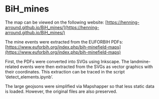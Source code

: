 # BiH_mines

The map can be viewed on the following website: 
[https://henning-arround.github.io/BiH_mines/](https://henning-arround.github.io/BiH_mines/)

The mine events were extracted from the EUFORBIH PDFs:
[https://www.euforbih.org/index.php/bih-minefield-maps](https://www.euforbih.org/index.php/bih-minefield-maps)

First, the PDFs were converted into SVGs using Inkscape. The landmine-related events were then extracted from the SVGs as vector graphics with their coordinates. This extraction can be traced in the script ‘detect_elements.ipynb’. 

The large geojsons were simplified via Mapshapper so that less static data is loaded. However, the original files are also preserved.

